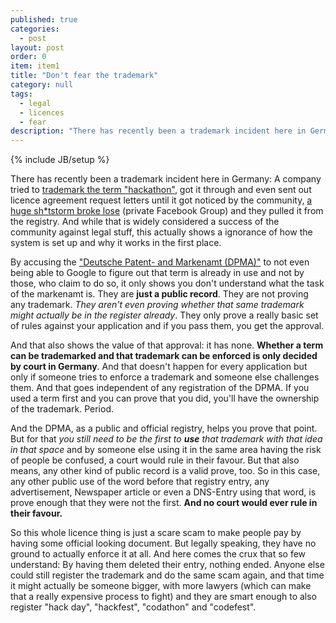 ```yaml
---
published: true
categories: 
  - post
layout: post
order: 0
item: item1
title: "Don't fear the trademark"
category: null
tags: 
  - legal
  - licences
  - fear
description: "There has recently been a trademark incident here in Germany: A company tried to [trademark the term \"hackathon\"](http://thenextweb.com/insider/2013/05/03/the-word-hackathon-has-been-trademarked-in-germany/), got it through and even sent out licence agreement request letters until it got noticed by the community, [a huge sh_tstorm broke lose](http://thenextweb.com/insider/2013/05/03/the-word-hackathon-has-been-trademarked-in-germany/) (private Facebook Group) and they pulled it from the registry. And while that is widely considered a success of the community against legal stuff, this actually shows a ignorance of how the system is set up and why it works in the first place."
---
```


{% include JB/setup %}

There has recently been a trademark incident here in Germany: A company tried to [trademark the term \"hackathon\"](http://thenextweb.com/insider/2013/05/03/the-word-hackathon-has-been-trademarked-in-germany/), got it through and even sent out licence agreement request letters until it got noticed by the community, [a huge sh\*tstorm broke lose](http://thenextweb.com/insider/2013/05/03/the-word-hackathon-has-been-trademarked-in-germany/) (private Facebook Group) and they pulled it from the registry. And while that is widely considered a success of the community against legal stuff, this actually shows a ignorance of how the system is set up and why it works in the first place.

By accusing the ["Deutsche Patent- and Markenamt (DPMA)"](http://www.dpma.de/) to not even being able to Google to figure out that term is already in use and not by those, who claim to do so, it only shows you don't understand what the task of the markenamt is. They are **just a public record**. They are not proving any trademark. _They aren't even proving whether that same trademark might actually be in the register already_. They only prove a really basic set of rules against your application and if you pass them, you get the approval.

And that also shows the value of that approval: it has none. **Whether a term can be trademarked and that trademark can be enforced is only decided by court in Germany**. And that doesn't happen for every application but only if someone tries to enforce a trademark and someone else challenges them. And that goes independent of any registration of the DPMA. If you used a term first and you can prove that you did, you'll have the ownership of the trademark. Period.

And the DPMA, as a public and official registry, helps you prove that point. But for that _you still need to be the first to **use** that trademark with that idea in that space_ and by someone else using it in the same area having the risk of people be confused, a court would rule in their favour. But that also means, any other kind of public record is a valid prove, too. So in this case, any other public use of the word before that registry entry, any advertisement, Newspaper article or even a DNS-Entry using that word, is prove enough that they were not the first. **And no court would ever rule in their favour.**

So this whole licence thing is just a scare scam to make people pay by having some official looking document. But legally speaking, they have no ground to actually enforce it at all. And here comes the crux that so few understand: By having them deleted their entry, nothing ended. Anyone else could still register the trademark and do the same scam again, and that time it might actually be someone bigger, with more lawyers (which can make that a really expensive process to fight) and they are smart enough to also register "hack day", "hackfest", "codathon" and "codefest".
